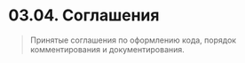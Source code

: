 # 03.04. Соглашения

> Принятые соглашения по оформлению кода, порядок комментирования и документирования.

